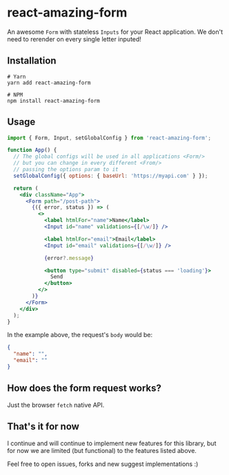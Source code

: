 # react-amazing-form

An awesome `Form` with stateless `Inputs` for your React application.
We don't need to rerender on every single letter inputed!

## Installation

```
# Yarn
yarn add react-amazing-form

# NPM
npm install react-amazing-form
```

## Usage

```jsx
import { Form, Input, setGlobalConfig } from 'react-amazing-form';

function App() {
  // The global configs will be used in all applications <Form/>
  // but you can change in every different <From/>
  // passing the options param to it
  setGlobalConfig({ options: { baseUrl: 'https://myapi.com' } });

  return (
    <div className="App">
      <Form path="/post-path">
        {({ error, status }) => (
          <>
            <label htmlFor="name">Name</label>
            <Input id="name" validations={[/\w/]} />

            <label htmlFor="email">Email</label>
            <Input id="email" validations={[/\w/]} />

            {error?.message}

            <button type="submit" disabled={status === 'loading'}>
              Send
            </button>
          </>
        )}
      </Form>
    </div>
  );
}
```

In the example above, the request's `body` would be:

```json
{
  "name": "",
  "email": ""
}
```

## How does the form request works?

Just the browser `fetch` native API.

## That's it for now

I continue and will continue to implement new features for this library, but for now we are limited (but functional) to the features listed above.

Feel free to open issues, forks and new suggest implementations :)
